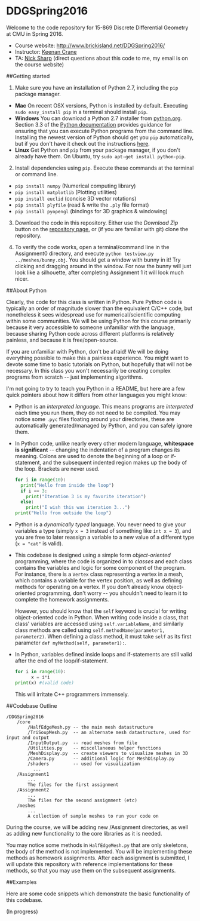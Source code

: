 # DDGSpring2016

Welcome to the code repository for 15-869 Discrete Differential Geometry at CMU in Spring 2016.

* Course website: http://www.brickisland.net/DDGSpring2016/
* Instructor: [Keenan Crane](http://www.keenan.is/here)
* TA: [Nick Sharp](http://www.nmwsharp.com) (direct questions about this code to me, my email is on the course website)

##Getting started

1. Make sure you have an installation of Python 2.7, including the `pip` package manager.
  * **Mac** On recent OSX versions, Python is installed by default. Executing `sudo easy_install pip` in a terminal should install `pip`.
  * **Windows** You can download a Python 2.7 installer from [python.org](https://www.python.org/downloads/release/python-2711/). Section 3.3 of the [Python documentation](https://docs.python.org/2/using/windows.html) provides guidance for ensuring that you can execute Python programs from the command line. Installing the newest version of Python should get you `pip` automatically, but if you don't have it check out the instructions [here](https://pip.pypa.io/en/stable/installing/).
  * **Linux** Get Python and `pip` from your package manager, if you don't already have them. On Ubuntu, try `sudo apt-get install python-pip`.

2. Install dependencies using `pip`. Execute these commands at the terminal or command line.
  * `pip install numpy` (Numerical computing library)
  * `pip install matplotlib` (Plotting utilities)
  * `pip install euclid` (concise 3D vector rotations)
  * `pip install plyfile` (read & write the `.ply` file format)
  * `pip install pyopengl` (bindings for 3D graphics & windowing)

3. Download the code in this repository. Either use the _Download Zip_ button on the [repository page](https://github.com/nmwsharp/DDGSpring2016), or (if you are familiar with git) clone the repository.

4. To verify the code works, open a terminal/command line in the Assignment0 directory, and execute `python testview.py ../meshes/bunny.obj`. You should get a window with bunny in it! Try clicking and dragging around in the window. For now the bunny will just look like a silhouette, after completing Assignment 1 it will look much nicer.

##About Python

Clearly, the code for this class is written in Python. Pure Python code is typically an order of magnitude slower than the equivalent C/C++ code, but nonetheless it sees widespread use for numerical/scientific computing within some communities. We will be using Python for this course primarily because it very accessible to someone unfamiliar with the language, because sharing Python code across different platforms is relatively painless, and because it is free/open-source.

If you are unfamiliar with Python, don't be afraid! We will be doing everything possible to make this a painless experience. You might want to devote some time to basic tutorials on Python, but hopefully that will not be necessary. In this class you won't necessarily be creating complex programs from scratch -- just implementing algorithms.

I'm not going to try to teach you Python in a README, but here are a few quick pointers about how it differs from other languages you might know:

* Python is an _interpreted language_. This means programs are _interpreted_ each time you run them, they do not need to be compiled. You may notice some `.pyc` files floating around your directories, these are automatically generated/managed by Python, and you can safely ignore them.

* In Python code, unlike nearly every other modern language, **whitespace is significant** -- changing the indentation of a program changes its meaning. Colons are used to denote the beginning of a loop or if-statement, and the subsequent indented region makes up the body of the loop. Brackets are never used.

	```python    
	for i in range(10):
	  print("Hello from inside the loop")
	  if i == 3:
	    print("Iteration 3 is my favorite iteration")
	  else:
	    print("I wish this was iteration 3...")
	print("Hello from outside the loop")
	```
* Python is a _dynamically typed_ language. You never need to give your variables a type (simply `x = 3` instead of something like `int x = 3`), and you are free to later reassign a variable to a new value of a different type (`x = "cat"` is valid).

* This codebase is designed using a simple form _object-oriented_ programming, where the code is organized in to _classes_ and each class contains the variables and logic for some component of the program. For instance, there is a `Vertex` class representing a vertex in a mesh, which contains a variable for the vertex position, as well as defining methods for operating on a vertex. If you don't already know object-oriented programming, don't worry -- you shouldn't need to learn it to complete the homework assignments.

  However, you should know that the `self` keyword is crucial for writing object-oriented code in Python. When writing code inside a class, that class' variables are accessed using `self.variableName`, and similarly class methods are called using `self.methodName(parameter1, parameter2)`. When defining a class method, it must take `self` as its first parameter `def myMethod(self, parameter1):`.

* In Python, variables defined inside loops and if-statements are still valid after the end of the loop/if-statement.

  ```python
  for i in range(10):
  		x = i*i
  print(x) #(valid code)
  ```

  This will irritate C++ programmers immensely.

##Codebase Outline

```
/DDGSpring2016
    /core
        /HalfEdgeMesh.py -- the main mesh datastructure
        /TriSoupMesh.py  -- an alternate mesh datastructure, used for input and output
        /InputOutput.py  -- read meshes from file
        /Utilities.py    -- miscellaneous helper functions
        /MeshDisplay.py  -- create viewers to visualize meshes in 3D
        /Camera.py       -- additional logic for MeshDisplay.py
        /shaders         -- used for visualization
          ...
    /Assignment1
        ...
        The files for the first assignment
    /Assignment2
        ...
        The files for the second assignment (etc)
    /meshes
        ...
        A collection of sample meshes to run your code on
```

During the course, we will be adding new /Assignment directories, as well as adding new functionality to the core libraries as it is needed.

You may notice some methods in `HalfEdgeMesh.py` that are only skeletons, the body of the method is not implemented. You will be implementing these methods as homework assignments. After each assignment is submitted, I will update this repository with reference implementations for these methods, so that you may use them on the subsequent assignments.

##Examples

Here are some code snippets which demonstrate the basic functionality of this codebase.

(In progress)
